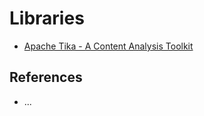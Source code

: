 # Libraries

- [Apache Tika - A Content Analysis Toolkit](https://tika.apache.org/)

## References

- ...